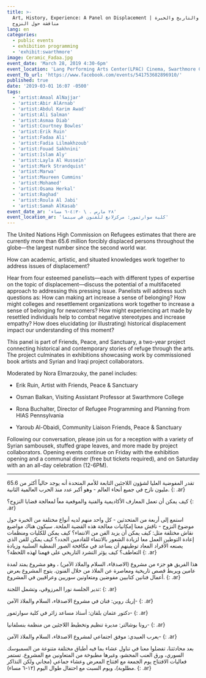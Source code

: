 ```yaml
---
title: >-
  Art, History, Experience: A Panel on Displacement | الفن والتاريخ والخبرة:
  مناقشة حول النزوح
lang: en
categories:
  - public events
  - exhibition programming
  - 'exhibit:swarthmore'
image: Ceramic_Fadaa.jpg
event_date: 'March 28, 2019 4:30-6pm'
event_location: 'Lang Performing Arts Center(LPAC) Cinema, Swarthmore College'
event_fb_url: 'https://www.facebook.com/events/541753682896910/'
published: true
date: '2019-03-01 16:07 -0500'
tags:
  - 'artist:Amaal AlNajjar'
  - 'artist:Abir AlArnab'
  - 'artist:Abdul Karim Awad'
  - 'artist:Ali Salman'
  - 'artist:Asmaa Diab'
  - 'artist:Courtney Bowles'
  - 'artist:Erik Ruin'
  - 'artist:Fadaa Ali'
  - 'artist:Fadia Lilmakhzoub'
  - 'artist:Fouad Sakhnini'
  - 'artist:Islam Aly'
  - 'artist:Layla Al Hussein'
  - 'artist:Mark Strandquist'
  - 'artist:Marwa'
  - 'artist:Maureen Cummins'
  - 'artist:Mohamed'
  - 'artist:Osama Herkal'
  - 'artist:Raghad'
  - 'artist:Roula Al Jabi'
  - 'artist:Samah AlKasab'
event_date_ar: '٢٨ مارس . \ ٤:٣٠-٦ مساء'
event_location_ar: 'كلية سوارثمور: مركزلانغ للفنون في سينما'
---
```


The United Nations High Commission on Refugees estimates that there are currently more than 65.6 million forcibly displaced persons throughout the globe—the largest number since the second world war. 


How can academic, artistic, and situated knowledges work together to address issues of displacement?


Hear from four esteemed panelists—each with different types of expertise on the topic of displacement—discuss the potential of a multifaceted approach to addressing this pressing issue. Panelists will address such questions as: How can making art increase a sense of belonging? How might colleges and resettlement organizations work together to increase a sense of belonging for newcomers? How might experiencing art made by resettled individuals help to combat negative stereotypes and increase empathy? How does elucidating (or illustrating) historical displacement impact our understanding of this moment?


This panel is part of Friends, Peace, and Sanctuary, a two-year project connecting historical and contemporary stories of refuge through the arts. The project culminates in exhibitions showcasing work by commissioned book artists and Syrian and Iraqi project collaborators. 


Moderated by Nora Elmarzouky, the panel includes: 


- Erik Ruin, Artist with Friends, Peace & Sanctuary

- Osman Balkan, Visiting Assistant Professor at Swarthmore College

- Rona Buchalter, Director of Refugee Programming and Planning from HIAS Pennsylvania

- Yaroub Al-Obaidi, Community Liaison Friends, Peace & Sanctuary 


Following our conversation, please join us for a reception with a variety of Syrian sambousek, stuffed grape leaves, and more made by project collaborators. Opening events continue on Friday with the exhibition opening and a communal dinner (free but tickets required), and on Saturday with an an all-day celebration (12-6PM). 




<hr/>


تقدر المفوضية العليا لشؤون اللاجئين التابعة للأمم المتحدة أنه يوجد حالياً أكثر من 65.6 مليون نازح في جميع أنحاء العالم - وهو أكبر عدد منذ الحرب العالمية الثانية.
{: .ar}

كيف يمكن أن تعمل المعارف الأكاديمية والفنية والموقعية معاً لمعالجة قضايا النزوح؟
{: .ar}

استمع إلى أربعة من المتحدثين - كل واحد منهم لديه أنواع مختلفة من الخبرة حول موضوع النزوح - ناقش معنا إمكانيات معالجة هذه القضية الملحة. سيكون هناك مواضيع نقاش مختلفة مثل: كيف يمكن أن يزيد الفن من الانتماء؟ كيف يمكن للكليات ومنظمات إعادة التوطين العمل معا لزيادة الشعور بالانتماء للقادمين الجدد؟ كيف يمكن للفن الذي يصنعه الأفراد المعاد توطينهم أن يساعد في مكافحة الصور النمطية السلبية وزيادة التعاطف؟ كيف يؤثر التشرد التاريخي على فهمنا لهذه اللحظة؟
{: .ar}

هذا الفريق هو جزء من مشروع (الاصدقاء، السلام والملاذ الآمن) ، وهو مشروع يمتد لمدة عامين ويربط قصص تاريخية ومعاصرة عن الملاذ من خلال الفنون. يتوج المشروع بعرض أعمال فنانين كتابيين مفوضين ومتعاونين سوريين وعراقيين في المشروع.
{: .ar}

تدير الجلسة نورا المرزوقي، وتشمل اللجنة:
{: .ar}

إريك روين: فنان في مشروع الاصدقاء، السلام والملاذ الآمن-
{: .ar}

دكتور عثمان بلقان: أستاذ مساعد زائر في كلية سوارثمور-
{: .ar}

رونا بوشالتر: مديرة تنظيم وتخطيط اللاجئين من منظمة بنسلفانيا-
{: .ar}

يعرب العبيدي: موفق اجتماعي لمشروع الاصدقاء، السلام والملاذ الآمن-
{: .ar}

بعد محادثتنا، تفضلوا معنا في تناول عشاء بما فيه أطباق مختلفة متنوعة من السمبوسك السوري، ورق العنب المحشو، وغيرها مطبوخة من المتعاونين مع المشروع. تستمر فعاليات الافتتاح يوم الجمعة مع افتتاح المعرض وعشاء جماعي (مجاني ولكن التذاكر مطلوبة)، ويوم السبت مع احتفال طوال اليوم (١٢-٦ مساء).
{: .ar}
